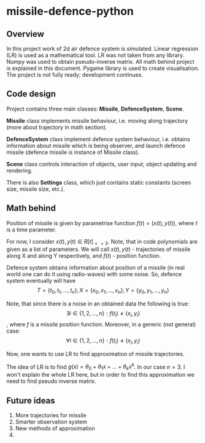 # missile-defence-python

## Overview
  In this project work of 2d air defence system is simulated.
  Linear regression (LR) is used as a mathematical tool. LR was not taken from any library.
  Numpy was used to obtain pseudo-inverse matrix. All math behind project is explained in this document.
  Pygame library is used to create visualisation. 
  The project is not fully ready; development continues.

## Code design
  Project contains three main classes: __Missile__, __DefenceSystem__, __Scene__.

  __Missile__ class implements missile behaviour, i.e. moving along trajectory (more about trajectory in math section).

  __DefenceSystem__ class implement defence system behaviour, i.e. obtains information about missile which is being observer, and launch defence missile (defence missile is instance of Missile class).

  __Scene__ class controls interaction of objects, user input, object updating and rendering.

  There is also __Settings__ class, which just contains static constants (screen size, missile size, etc.).

## Math behind
  Position of missile is given by parametrise function $f(t) = (x(t), y(t))$, where $t$ is a time parameter.
  
  For now, I consider $x(t), y(t) \in R[t]_{<=3}$. Note, that in code polynomials are given as a list of parameters.
  We will call $x(t), y(t)$ - trajectories of missile along X and along Y respectively, and $f(t)$ - position function.

  Defence system obtains information about position of a missile (in real world one can do it using radio-waves) with some noise.
  So, defence system eventually will have $$T = \{t_0, t_1, ..., t_n\}; X = \{x_0, x_1, ..., x_n\}; Y = \{y_0, y_1, ..., y_n\}$$

  Note, that since there is a noise in an obtained data the following is true: $$\exists i \in \{1, 2, ..., n\}: f(t_i) \neq (x_i, y_i)$$, where $f$ is a missile position function. Moreover, in a generic (not general) case: $$\forall i \in \{1, 2, ..., n\}: f(t_i) \neq (x_i, y_i)$$

  Now, one wants to use LR to find approximation of missile trajectories. 
  
  The idea of LR is to find $g(x) = \theta_0 + \theta_1x + ... + \theta_kx^k$.
  In our case $n = 3$. I won't explain the whole LR here, but in order to find this approximation
  we need to find pseudo inverse matrix.

## Future ideas
  1. More trajectories for missile
  2. Smarter observation system
  3. New methods of approximation
  4. 


